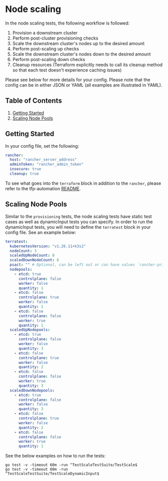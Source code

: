 # Node scaling

In the node scaling tests, the following workflow is followed:

1. Provision a downstream cluster
2. Perform post-cluster provisioning checks
3. Scale the downstream cluster's nodes up to the desired amount
4. Perform post-scaling up checks
5. Scale the downstream cluster's nodes down to the desired amount
6. Perform post-scaling down checks
7. Cleanup resources (Terraform explicitly needs to call its cleanup method so that each test doesn't experience caching issues)

Please see below for more details for your config. Please note that the config can be in either JSON or YAML (all examples are illustrated in YAML).

## Table of Contents
1. [Getting Started](#Getting-Started)
2. [Scaling Node Pools](#Scaling-Node-Pools)

## Getting Started
In your config file, set the following:
```yaml
rancher:
  host: "rancher_server_address"
  adminToken: "rancher_admin_token"
  insecure: true
  cleanup: true
```

To see what goes into the `terraform` block in addition to the `rancher`, please refer to the tfp-automation [README](../../README.md).

## Scaling Node Pools
Similar to the `provisioning` tests, the node scaling tests have static test cases as well as dynamicInput tests you can specify. In order to run the dynamicInput tests, you will need to define the `terratest` block in your config file. See an example below:

```yaml
terratest:
  kubernetesVersion: "v1.26.11+k3s2"
  nodeCount: 3
  scaledUpNodeCount: 8
  scaledDownNodeCount: 6
  psact: "" # Optional, can be left out or can have values `rancher-privileged` or `rancher-restricted`
  nodepools:
    - etcd: true
      controlplane: false
      worker: false
      quantity: 1
    - etcd: false
      controlplane: true
      worker: false
      quantity: 1
    - etcd: false
      controlplane: false
      worker: true
      quantity: 1
  scaledUpNodepools:
    - etcd: true
      controlplane: false
      worker: false
      quantity: 3
    - etcd: false
      controlplane: true
      worker: false
      quantity: 2
    - etcd: false
      controlplane: false
      worker: true
      quantity: 3
  scaledDownNodepools:
    - etcd: true
      controlplane: false
      worker: false
      quantity: 3
    - etcd: false
      controlplane: true
      worker: false
      quantity: 2
    - etcd: false
      controlplane: false
      worker: true
      quantity: 1
  ```

See the below examples on how to run the tests:

`go test -v -timeout 60m -run ^TestScaleTestSuite/TestScale$` \
`go test -v -timeout 60m -run ^TestScaleTestSuite/TestScaleDynamicInput$`
